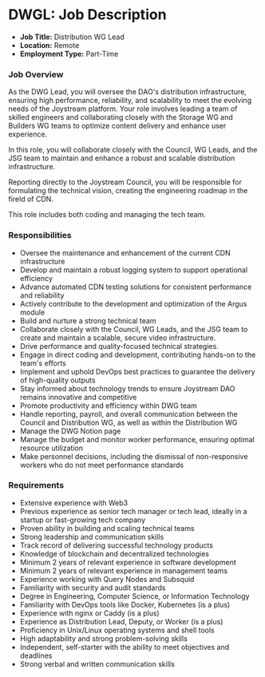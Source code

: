 # DWGL: Job Description

- **Job Title:** Distribution WG Lead
- **Location:** Remote
- **Employment Type:** Part-Time

### **Job Overview**

As the DWG Lead, you will oversee the DAO's distribution infrastructure, ensuring high performance, reliability, and scalability to meet the evolving needs of the Joystream platform. Your role involves leading a team of skilled engineers and collaborating closely with the Storage WG and Builders WG teams to optimize content delivery and enhance user experience.

In this role, you will collaborate closely with the Council, WG Leads, and the JSG team to maintain and enhance a robust and scalable distribution infrastructure.

Reporting directly to the Joystream Council, you will be responsible for formulating the technical vision, creating the engineering roadmap in the fireld of CDN.

This role includes both coding and managing the tech team.

### **Responsibilities**

- Oversee the maintenance and enhancement of the current CDN infrastructure
- Develop and maintain a robust logging system to support operational efficiency
- Advance automated CDN testing solutions for consistent performance and reliability
- Actively contribute to the development and optimization of the Argus module
- Build and nurture a strong technical team
- Collaborate closely with the Council, WG Leads, and the JSG team to create and maintain a scalable, secure video infrastructure.
- Drive performance and quality-focused technical strategies.
- Engage in direct coding and development, contributing hands-on to the team's efforts
- Implement and uphold DevOps best practices to guarantee the delivery of high-quality outputs
- Stay informed about technology trends to ensure Joystream DAO remains innovative and competitive
- Promote productivity and efficiency within DWG team
- Handle reporting, payroll, and overall communication between the Council and Distribution WG, as well as within the Distribution WG
- Manage the DWG Notion page
- Manage the budget and monitor worker performance, ensuring optimal resource utilization
- Make personnel decisions, including the dismissal of non-responsive workers who do not meet performance standards

### **Requirements**

- Extensive experience with Web3
- Previous experience as senior tech manager or tech lead, ideally in a startup or fast-growing tech company
- Proven ability in building and scaling technical teams
- Strong leadership and communication skills
- Track record of delivering successful technology products
- Knowledge of blockchain and decentralized technologies
- Minimum 2 years of relevant experience in software development
- Minimum 2 years of relevant experience in management teams
- Experience working with Query Nodes and Subsquid
- Familiarity with security and audit standards
- Degree in Engineering, Computer Science, or Information Technology
- Familiarity with DevOps tools like Docker, Kubernetes (is a plus)
- Experience with nginx or Caddy (is a plus)
- Experience as Distribution Lead, Deputy, or Worker (is a plus)
- Proficiency in Unix/Linux operating systems and shell tools
- High adaptability and strong problem-solving skills
- Independent, self-starter with the ability to meet objectives and deadlines
- Strong verbal and written communication skills
